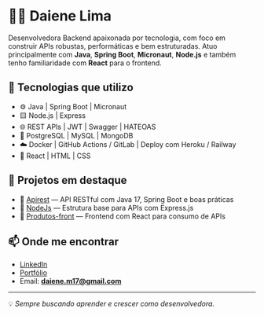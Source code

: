 # 👩‍💻 Daiene Lima

Desenvolvedora Backend apaixonada por tecnologia, com foco em construir APIs robustas, performáticas e bem estruturadas. Atuo principalmente com **Java**, **Spring Boot**, **Micronaut**, **Node.js** e também tenho familiaridade com **React** para o frontend.

## 🚀 Tecnologias que utilizo
- ⚙️ Java | Spring Boot | Micronaut
- 🟨 Node.js | Express
- 🌐 REST APIs | JWT | Swagger | HATEOAS
- 💾 PostgreSQL | MySQL | MongoDB
- ☁️ Docker | GitHub Actions / GitLab | Deploy com Heroku / Railway
- 🎨 React | HTML | CSS

## 🧩 Projetos em destaque
- 🔗 [Apirest](https://github.com/daienelima/Apirest) — API RESTful com Java 17, Spring Boot e boas práticas
- 🔗 [NodeJs](https://github.com/daienelima/NodeJs) — Estrutura base para APIs com Express.js
- 🔗 [Produtos-front](https://github.com/daienelima/Produtos-front) — Frontend com React para consumo de APIs

## 📫 Onde me encontrar
- [LinkedIn](https://www.linkedin.com/in/daiene-lima/)
- [Portfólio](https://daienelima.github.io/me/)
- Email: **daiene.m17@gmail.com**

---

💡 *Sempre buscando aprender e crescer como desenvolvedora.*
